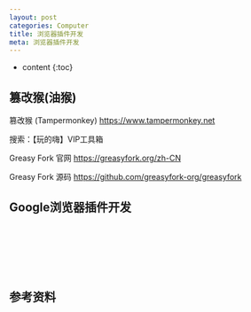 ```yaml
---
layout: post
categories: Computer
title: 浏览器插件开发
meta: 浏览器插件开发
---
```

* content
{:toc}

## 篡改猴(油猴)

篡改猴 (Tampermonkey)  <https://www.tampermonkey.net>

搜索：【玩的嗨】VIP工具箱

Greasy Fork 官网 <https://greasyfork.org/zh-CN>

Greasy Fork 源码 <https://github.com/greasyfork-org/greasyfork>

## Google浏览器插件开发








<br/><br/><br/><br/><br/>
## 参考资料






